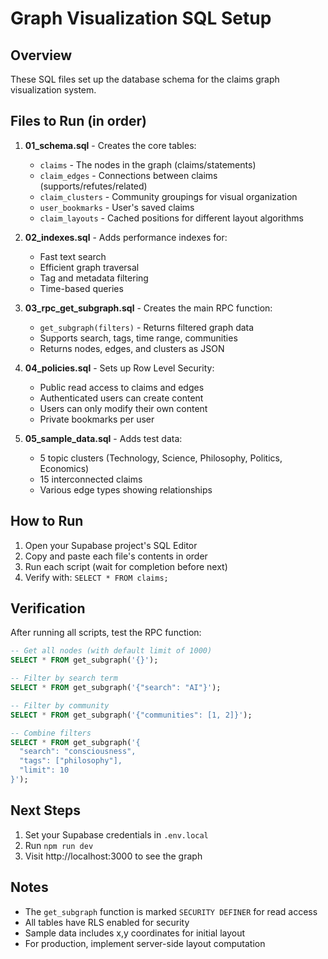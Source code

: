 # Graph Visualization SQL Setup

## Overview

These SQL files set up the database schema for the claims graph visualization system.

## Files to Run (in order)

1. **01_schema.sql** - Creates the core tables:
   - `claims` - The nodes in the graph (claims/statements)
   - `claim_edges` - Connections between claims (supports/refutes/related)
   - `claim_clusters` - Community groupings for visual organization
   - `user_bookmarks` - User's saved claims
   - `claim_layouts` - Cached positions for different layout algorithms

2. **02_indexes.sql** - Adds performance indexes for:
   - Fast text search
   - Efficient graph traversal
   - Tag and metadata filtering
   - Time-based queries

3. **03_rpc_get_subgraph.sql** - Creates the main RPC function:
   - `get_subgraph(filters)` - Returns filtered graph data
   - Supports search, tags, time range, communities
   - Returns nodes, edges, and clusters as JSON

4. **04_policies.sql** - Sets up Row Level Security:
   - Public read access to claims and edges
   - Authenticated users can create content
   - Users can only modify their own content
   - Private bookmarks per user

5. **05_sample_data.sql** - Adds test data:
   - 5 topic clusters (Technology, Science, Philosophy, Politics, Economics)
   - 15 interconnected claims
   - Various edge types showing relationships

## How to Run

1. Open your Supabase project's SQL Editor
2. Copy and paste each file's contents in order
3. Run each script (wait for completion before next)
4. Verify with: `SELECT * FROM claims;`

## Verification

After running all scripts, test the RPC function:

```sql
-- Get all nodes (with default limit of 1000)
SELECT * FROM get_subgraph('{}');

-- Filter by search term
SELECT * FROM get_subgraph('{"search": "AI"}');

-- Filter by community
SELECT * FROM get_subgraph('{"communities": [1, 2]}');

-- Combine filters
SELECT * FROM get_subgraph('{
  "search": "consciousness",
  "tags": ["philosophy"],
  "limit": 10
}');
```

## Next Steps

1. Set your Supabase credentials in `.env.local`
2. Run `npm run dev`
3. Visit http://localhost:3000 to see the graph

## Notes

- The `get_subgraph` function is marked `SECURITY DEFINER` for read access
- All tables have RLS enabled for security
- Sample data includes x,y coordinates for initial layout
- For production, implement server-side layout computation
